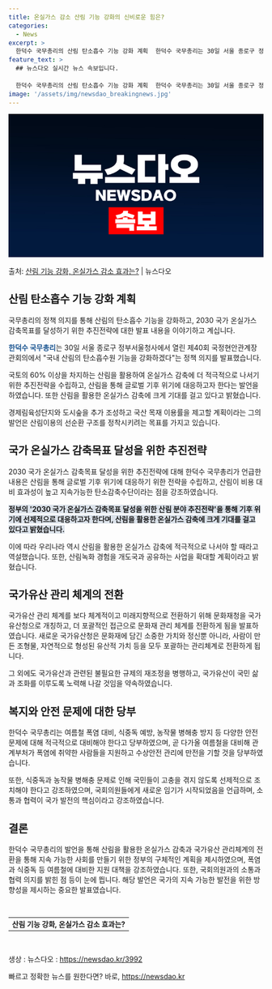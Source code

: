 ```yaml
---
title: 온실가스 감소 산림 기능 강화의 신비로운 힘은?
categories:
  - News
excerpt: >
  한덕수 국무총리의 산림 탄소흡수 기능 강화 계획  한덕수 국무총리는 30일 서울 종로구 정부서울청사에서 열린…
feature_text: >
  ## 뉴스다오 실시간 뉴스 속보입니다.

  한덕수 국무총리의 산림 탄소흡수 기능 강화 계획  한덕수 국무총리는 30일 서울 종로구 정부서울청사에서 열린…
image: '/assets/img/newsdao_breakingnews.jpg'
---
```


![뉴스다오 속보](/assets/img/newsdao_breakingnews.jpg)

<p>출처: <a href="https://newsdao.kr/3992" rel="dofollow">산림 기능 강화, 온실가스 감소 효과는?</a> | 뉴스다오</p>

<h2 data-ke-size="size26">산림 탄소흡수 기능 강화 계획</h2>
국무총리의 정책 의지를 통해 산림의 탄소흡수 기능을 강화하고, 2030 국가 온실가스 감축목표를 달성하기 위한 추진전략에 대한 발표 내용을 이야기하고 계십니다.

<p data-ke-size="size16"><b><span style="color: #1a5490;">한덕수 국무총리</span></b>는 30일 서울 종로구 정부서울청사에서 열린 제40회 국정현안관계장관회의에서 "국내 산림의 탄소흡수원 기능을 강화하겠다"는 정책 의지를 발표했습니다.</p>

국토의 60% 이상을 차지하는 산림을 활용하여 온실가스 감축에 더 적극적으로 나서기 위한 추진전략을 수립하고, 산림을 통해 글로벌 기후 위기에 대응하고자 한다는 발언을 하였습니다. 또한 산림을 활용한 온실가스 감축에 크게 기대를 걸고 있다고 밝혔습니다.

경제림육성단지와 도시숲을 추가 조성하고 국산 목재 이용률을 제고할 계획이라는 그의 발언은 산림이용의 선순환 구조를 정착시키려는 목표를 가지고 있습니다.

<h2 data-ke-size="size26">국가 온실가스 감축목표 달성을 위한 추진전략</h2>
2030 국가 온실가스 감축목표 달성을 위한 추진전략에 대해 한덕수 국무총리가 언급한 내용은 산림을 통해 글로벌 기후 위기에 대응하기 위한 전략을 수립하고, 산림이 비용 대비 효과성이 높고 지속가능한 탄소감축수단이라는 점을 강조하였습니다.

<p data-ke-size="size16"><b><span style="background-color: #21538527;">정부의 '2030 국가 온실가스 감축목표 달성을 위한 산림 분야 추진전략'을 통해 기후 위기에 선제적으로 대응하고자 한다며, 산림을 활용한 온실가스 감축에 크게 기대를 걸고 있다고 밝혔습니다.</span></b></p>

이에 따라 우리나라 역시 산림을 활용한 온실가스 감축에 적극적으로 나서야 할 때라고 역설했습니다. 또한, 산림녹화 경험을 개도국과 공유하는 사업을 확대할 계획이라고 밝혔습니다.

<h2 data-ke-size="size26">국가유산 관리 체계의 전환</h2>
국가유산 관리 체계를 보다 체계적이고 미래지향적으로 전환하기 위해 문화재청을 국가유산청으로 개칭하고, 더 포괄적인 접근으로 문화재 관리 체계를 전환하게 됨을 발표하였습니다. 새로운 국가유산청은 문화재에 담긴 소중한 가치와 정신뿐 아니라, 사람이 만든 조형물, 자연적으로 형성된 유산적 가치 등을 모두 포괄하는 관리체계로 전환하게 됩니다.

그 외에도 국가유산과 관련된 불필요한 규제의 재조정을 병행하고, 국가유산이 국민 삶과 조화를 이루도록 노력해 나갈 것임을 약속하였습니다.

<h2 data-ke-size="size26">복지와 안전 문제에 대한 당부</h2>
한덕수 국무총리는 여름철 폭염 대비, 식중독 예방, 농작물 병해충 방지 등 다양한 안전 문제에 대해 적극적으로 대비해야 한다고 당부하였으며, 곧 다가올 여름철을 대비해 관계부처가 폭염에 취약한 사람들을 지원하고 수상안전 관리에 만전을 기할 것을 당부하였습니다.

또한, 식중독과 농작물 병해충 문제로 인해 국민들이 고충을 겪지 않도록 선제적으로 조치해야 한다고 강조하였으며, 국회의원들에게 새로운 임기가 시작되었음을 언급하며, 소통과 협력이 국가 발전의 핵심이라고 강조하였습니다.

<h2 data-ke-size="size26">결론</h2>
한덕수 국무총리의 발언을 통해 산림을 활용한 온실가스 감축과 국가유산 관리체계의 전환을 통해 지속 가능한 사회를 만들기 위한 정부의 구체적인 계획을 제시하였으며, 폭염과 식중독 등 여름철에 대비한 지원 대책을 강조하였습니다. 또한, 국회의원과의 소통과 협력 의지를 밝힌 점 등이 눈에 띕니다. 해당 발언은 국가의 지속 가능한 발전을 위한 방향성을 제시하는 중요한 발표였습니다.

<p data-ke-size="size16">&nbsp;</p>

<table>
  <tbody>
    <tr>
      <td style="text-align: center; height: 17px;"><b>산림 기능 강화, 온실가스 감소 효과는?</b></td>
    </tr>
  </tbody>
</table>

<p data-ke-size="size16">&nbsp;</p>

생상 : 뉴스다오  : https://newsdao.kr/3992 

빠르고 정확한 뉴스를 원한다면? 바로, <a href="https://newsdao.kr" rel="dofollow">https://newsdao.kr</a>


